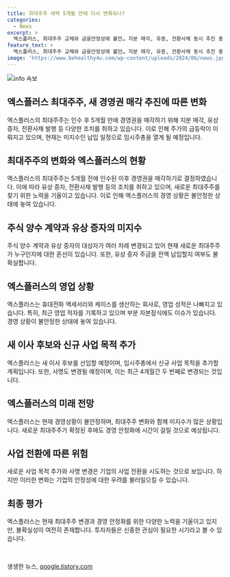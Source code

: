 ```yaml
---
title: 최대주주 세력 5개월 만에 다시 변화되나?
categories:
  - News
excerpt: >
  엑스플러스, 최대주주 교체와 금융안정성에 불안… 지분 매각, 유증, 전환사채 동시 추진 중. 5개월 만에 인수한 기업이 경영안정성에 불안을 미치고 있으며, 최대주주 교체와 자금 조달을 위한 다양한 조치가 진행 중. 주식 매각, 유상증자, 전환사채 발행 등 다방면에서 자금 조달을 추진 중이지만, 매매 계약 상대와 유상 증자 대상자의 변경으로 혼란이 커지고 있음. 불확실한 투자조합 및 주가의 급등락 등으로 사명 변경과 사업 분야 확장 등의 결정이 이뤄지는 등 금융시장의 이목이 집중된 상황.
feature_text: >
  엑스플러스, 최대주주 교체와 금융안정성에 불안… 지분 매각, 유증, 전환사채 동시 추진 중. 5개월 만에 인수한 기업이 경영안정성에 불안을 미치고 있으며, 최대주주 교체와 자금 조달을 위한 다양한 조치가 진행 중. 주식 매각, 유상증자, 전환사채 발행 등 다방면에서 자금 조달을 추진 중이지만, 매매 계약 상대와 유상 증자 대상자의 변경으로 혼란이 커지고 있음. 불확실한 투자조합 및 주가의 급등락 등으로 사명 변경과 사업 분야 확장 등의 결정이 이뤄지는 등 금융시장의 이목이 집중된 상황.
image: 'https://www.behealthy4u.com/wp-content/uploads/2024/06/news.jpg'
---
```


<p><img src="https://www.behealthy4u.com/wp-content/uploads/2024/06/news.jpg" alt="info 속보" /></p>

<h2>엑스플러스 최대주주, 새 경영권 매각 추진에 따른 변화</h2>

<p data-ke-size="size16">엑스플러스의 최대주주는 인수 후 5개월 만에 경영권을 매각하기 위해 지분 매각, 유상증자, 전환사채 발행 등 다양한 조치를 취하고 있습니다. 이로 인해 주가의 급등락이 이뤄지고 있으며, 현재는 미지수인 납입 일정으로 임시주총을 열게 될 예정입니다.</p>

<h2>최대주주의 변화와 엑스플러스의 현황</h2>

<p data-ke-size="size16">엑스플러스의 최대주주는 5개월 전에 인수된 이후 경영권을 매각하기로 결정하였습니다. 이에 따라 유상 증자, 전환사채 발행 등의 조치를 취하고 있으며, 새로운 최대주주를 찾기 위한 노력을 기울이고 있습니다. 이로 인해 엑스플러스의 경영 상황은 불안정한 상태에 놓여 있습니다.</p>

<h2>주식 양수 계약과 유상 증자의 미지수</h2>

<p data-ke-size="size16">주식 양수 계약과 유상 증자의 대상자가 여러 차례 변경되고 있어 현재 새로운 최대주주가 누구인지에 대한 혼선이 있습니다. 또한, 유상 증자 주금을 전액 납입할지 여부도 불확실합니다.</p>

<h2>엑스플러스의 영업 상황</h2>

<p data-ke-size="size16">엑스플러스는 휴대전화 액세서리와 케이스를 생산하는 회사로, 영업 성적은 나빠지고 있습니다. 특히, 최근 영업 적자를 기록하고 있으며 부분 자본잠식에도 이슈가 있습니다. 경영 상황이 불안정한 상태에 놓여 있습니다.</p>

<h2>새 이사 후보와 신규 사업 목적 추가</h2>

<p data-ke-size="size16">엑스플러스는 새 이사 후보를 선임할 예정이며, 임시주총에서 신규 사업 목적을 추가할 계획입니다. 또한, 사명도 변경될 예정이며, 이는 최근 4개월간 두 번째로 변경되는 것입니다.</p>

<h2>엑스플러스의 미래 전망</h2>

<p data-ke-size="size16">엑스플러스는 현재 경영상황이 불안정하며, 최대주주 변화와 함께 미지수가 많은 상황입니다. 새로운 최대주주가 확정된 후에도 경영 안정화에 시간이 걸릴 것으로 예상됩니다.</p>

<h2>사업 전환에 따른 위험</h2>

<p data-ke-size="size16">새로운 사업 목적 추가와 사명 변경은 기업의 사업 전환을 시도하는 것으로 보입니다. 하지만 이러한 변화는 기업의 안정성에 대한 우려를 불러일으킬 수 있습니다.</p>

<h2>최종 평가</h2>

<p data-ke-size="size16">엑스플러스는 현재 최대주주 변경과 경영 안정화를 위한 다양한 노력을 기울이고 있지만, 불확실성이 여전히 존재합니다. 투자자들은 신중한 관심이 필요한 시기라고 볼 수 있습니다.</p>

<p data-ke-size="size16">&nbsp;</p>
생생한 뉴스, <a href="https://qoogle.tistory.com" rel="dofollow">qoogle.tistory.com</a>


